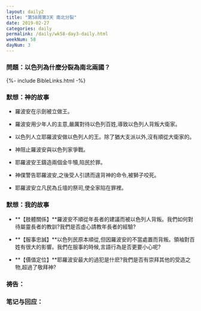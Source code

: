 ```yaml
---
layout: daily2
title: "第58周第3天 南北分裂"
date: 2019-02-27
categories: daily
permalink: /daily/wk58-day3-daily.html
weekNum: 58
dayNum: 3
---
```


### 問題：以色列為什麼分裂為南北兩國？

{%- include BibleLinks.html -%}

### 默想：神的故事 
+ 羅波安在示劍被立做王。

+ 羅波安用少年人的主意,嚴厲對待以色列百姓,導致以色列人背叛大衛家。

+ 以色列人立耶羅波安做以色列人的王。除了猶大支派以外,沒有順從大衛家的。

+ 神阻止羅波安與以色列家爭戰。

+ 耶羅波安王鑄造兩個金牛犢,陷民於罪。

+ 神僕警告耶羅波安,之後受人引誘而違背神的命令,被獅子咬死。

+ 耶羅波安立凡民為丘壇的祭司,使全家陷在罪裡。

### 默想：我的故事
+ **【肢體關係】**羅波安不順從年長者的建議而被以色列人背叛。我們如何對待屬靈長者的教訓?我們是否虛心請教年長者的經驗?

+ **【服事忠誠】**以色列民原本順從,但因羅波安的不當處置而背叛。領袖對百姓有很大的影響。我們在服事的時候,言語行為是否更要小心呢?

+ **【價值定位】**耶羅波安最大的過犯是什麽?我們是否有崇拜其他的受造之物,超過了敬拜神?

### 祷告：

### 笔记与回应：

